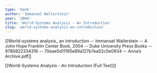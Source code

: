 ```yaml
---
type: 'book'
author: 'Immanuel Wallerstein'
year: '2004'
title: 'World-Systems Analysis - An Introduction'
slug: 'world-systems-analysis-an-introduction'
---
```


[[World-systems analysis_ an introduction -- Immanuel Wallerstein -- A John Hope Franklin Center Book, 2004 -- Duke University Press Books -- 9780822334316 -- 70eae5d11195e89a127b7ea52c0e0934 -- Anna’s Archive.pdf]]

[[World-Systems Analysis - An Introduction (Full Text)]]